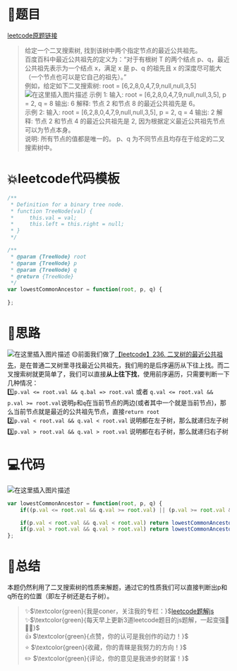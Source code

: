 # 🚀题目
[leetcode原题链接](https://leetcode-cn.com/problems/lowest-common-ancestor-of-a-binary-tree/)
> 给定一个二叉搜索树, 找到该树中两个指定节点的最近公共祖先。
> <br>
> 百度百科中最近公共祖先的定义为：“对于有根树 T 的两个结点 p、q，最近公共祖先表示为一个结点 x，满足 x 是 p、q 的祖先且 x 的深度尽可能大（一个节点也可以是它自己的祖先）。”<br>
> 例如，给定如下二叉搜索树:  root = [6,2,8,0,4,7,9,null,null,3,5]
> ![在这里插入图片描述](https://img-blog.csdnimg.cn/3e1a87b55a234454ae66907cadfe3f5c.png)
> 示例 1:
> 输入: root = [6,2,8,0,4,7,9,null,null,3,5], p = 2, q = 8
> 输出: 6 
> 解释: 节点 2 和节点 8 的最近公共祖先是 6。
> <br>
> 示例 2:
> 输入: root = [6,2,8,0,4,7,9,null,null,3,5], p = 2, q = 4
> 输出: 2
> 解释: 节点 2 和节点 4 的最近公共祖先是 2, 因为根据定义最近公共祖先节点可以为节点本身。
> <br> 
> 说明:
> 所有节点的值都是唯一的。
> p、q 为不同节点且均存在于给定的二叉搜索树中。


# 💥leetcode代码模板

```javascript
/**
 * Definition for a binary tree node.
 * function TreeNode(val) {
 *     this.val = val;
 *     this.left = this.right = null;
 * }
 */

/**
 * @param {TreeNode} root
 * @param {TreeNode} p
 * @param {TreeNode} q
 * @return {TreeNode}
 */
var lowestCommonAncestor = function(root, p, q) {
    
};
```

# 🚀思路
![在这里插入图片描述](https://img-blog.csdnimg.cn/470f6b9e77f74bc390c692ed5c64bdeb.gif#pic_center)
🟡前面我们做了[【leetcode】236. 二叉树的最近公共祖先](https://blog.csdn.net/laplacepoisson/article/details/124509869)，是在普通二叉树里寻找最近公共祖先，我们用的是后序遍历从下往上找。而二叉搜索树就更简单了，我们可以直接**从上往下找**，使用前序遍历，只需要判断一下几种情况：<br>
1️⃣`p.val <= root.val && q.bal => root.val` 或者 `q.val <= root.val && p.val >= root.val`说明`p`和`q`在当前节点的两边(或者其中一个就是当前节点)，那么当前节点就是最近的公共祖先节点，直接`return root`<br>
2️⃣`p.val < root.val && q.val < root.val` 说明都在左子树，那么就递归左子树<br>
3️⃣`p.val > root.val && q.val > root.val` 说明都在右子树，那么就递归右子树



# 💻代码
![在这里插入图片描述](https://gitee.com/PencilX/myblogassets/raw/master/src/50b64835a43344369939c44437475cc5.png)


```js
var lowestCommonAncestor = function(root, p, q) {
    if((p.val <= root.val && q.val >= root.val) || (p.val >= root.val && q.val <= root.val)) return root

    if(p.val < root.val && q.val < root.val) return lowestCommonAncestor(root.left , p , q)
    if(p.val > root.val && q.val > root.val) return lowestCommonAncestor(root.right , p , q)
};
```


# 🍪总结
本题仍然利用了二叉搜索树的性质来解题，通过它的性质我们可以直接判断出p和q所在的位置（即左子树还是右子树）。
<br/>

> ✨$\textcolor{green}{我是coner，关注我的专栏：}$[leetcode题解js](https://blog.csdn.net/laplacepoisson/category_11759331.html?spm=1001.2014.3001.5482)<br/>
> ✨$\textcolor{green}{每天早上更新3道leetcode题目的js题解，一起变强🚀🚀🚀}$<br/>
> 👍 $\textcolor{green}{点赞，你的认可是我创作的动力！}$ <br/>
> ⭐️ $\textcolor{green}{收藏，你的青睐是我努力的方向！}$ <br/>
> ✏️ $\textcolor{green}{评论，你的意见是我进步的财富！}$ <br/>